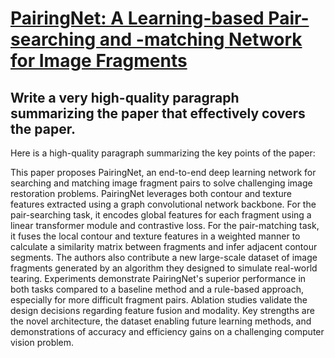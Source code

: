 # [PairingNet: A Learning-based Pair-searching and -matching Network for   Image Fragments](https://arxiv.org/abs/2312.08704)

## Write a very high-quality paragraph summarizing the paper that effectively covers the paper.

 Here is a high-quality paragraph summarizing the key points of the paper:

This paper proposes PairingNet, an end-to-end deep learning network for searching and matching image fragment pairs to solve challenging image restoration problems. PairingNet leverages both contour and texture features extracted using a graph convolutional network backbone. For the pair-searching task, it encodes global features for each fragment using a linear transformer module and contrastive loss. For the pair-matching task, it fuses the local contour and texture features in a weighted manner to calculate a similarity matrix between fragments and infer adjacent contour segments. The authors also contribute a new large-scale dataset of image fragments generated by an algorithm they designed to simulate real-world tearing. Experiments demonstrate PairingNet's superior performance in both tasks compared to a baseline method and a rule-based approach, especially for more difficult fragment pairs. Ablation studies validate the design decisions regarding feature fusion and modality. Key strengths are the novel architecture, the dataset enabling future learning methods, and demonstrations of accuracy and efficiency gains on a challenging computer vision problem.
